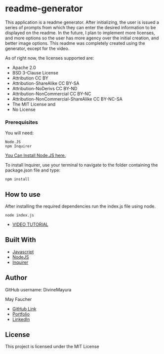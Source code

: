 # readme-generator
This application is a readme generator. After initializing, the user is issued a series of prompts from which they can enter the desired information to be displayed on the readme. In the future, I plan to implement more licenses, and more options so the user has more agency over the initial creation, and better image options. This readme was completely created using the generator, except for the video.

As of right now, the licenses supported are:
- Apache 2.0
- BSD 3-Clause License
- Attribution CC BY
- Attribution-ShareAlike CC BY-SA
- Attribution-NoDerivs CC BY-ND
- Attribution-NonCommercial CC BY-NC
- Attribution-NonCommercial-ShareAlike CC BY-NC-SA
- The MIT License
and
- No License


### Prerequisites

You will need:

```
Node.JS
npm Inquirer
```
[You Can Install Node.JS here.](https://nodejs.org/en/)

To install Inquirer, use your terminal to navigate to the folder containing the package.json file and type:
```
npm install
```


## How to use

After installing the required dependencies run the index.js file using node.

```
node index.js
```



* [VIDEO TUTORIAL](https://drive.google.com/file/d/1rbPQYx7GTJ4pOAQqQZ_a61T61wfKZ-xG/view?usp=sharing)


## Built With

* [Javascript](https://developer.mozilla.org/en-US/docs/Web/JavaScript)
* [NodeJS](https://nodejs.org/en/)
* [Inquirer](https://www.npmjs.com/package/inquirer)

## Author 
  GitHub username: DivineMayura
  

  May Faucher


  - [GitHub Link](https://github.com/DivineMayura)
  - [Portfolio](https://divinemayura.github.io/portfolio-2/)
  - [LinkedIn](https://www.linkedin.com/in/mayfaucher/)


## License

This project is licensed under the MIT License 
